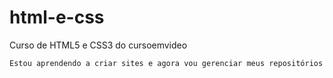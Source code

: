 # html-e-css
 Curso de HTML5 e CSS3 do cursoemvideo


    Estou aprendendo a criar sites e agora vou gerenciar meus repositórios